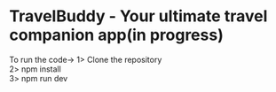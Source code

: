 # TravelBuddy - Your ultimate travel companion app(in progress)

To run the code->
1> Clone the repository   
2> npm install    
3> npm run dev   
 
